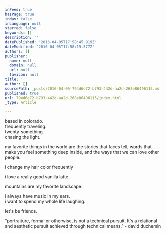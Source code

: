 ```yaml
---
inFeed: true
hasPage: true
inNav: false
inLanguage: null
starred: false
keywords: []
description: ''
datePublished: '2016-04-05T17:58:45.919Z'
dateModified: '2016-04-05T17:58:19.577Z'
authors: []
publisher:
  name: null
  domain: null
  url: null
  favicon: null
title: ''
author: []
sourcePath: _posts/2016-04-05-794d6e72-b793-442d-aa2d-268e86496115.md
published: true
url: 794d6e72-b793-442d-aa2d-268e86496115/index.html
_type: Article

---
```

based in colorado.  
frequently traveling.  
twenty-something.  
chasing the light.

my favorite things in the world are the stories that faces tell, words that make you feel something deep inside, and the ways that we can love other people.

i change my hair color frequently

i love a really good vanilla latte. 

mountains are my favorite landscape.

i always have music in my ears.  
i want to spend my whole life laughing.

let's be friends.

"portraiture, formal or otherwise, is not a technical pursuit. It's a relational and aesthetic pursuit achieved through technical means." - david duchemin